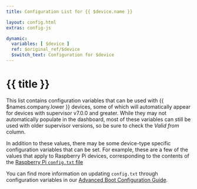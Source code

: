 ```yaml
---
title: Configuration List for {{ $device.name }}

layout: config.html
extras: config-js

dynamic:
  variables: [ $device ]
  ref: $original_ref/$device
  $switch_text: Configuration for $device
---
```


# {{ title }}

This list contains configuration variables that can be used with {{ $names.company.lower }} devices, some of which will automatically appear for devices with supervisor v7.0.0 and greater. While they may not automatically populate in the dashboard, most of these variables can still be used with older supervisor versions, so be sure to check the *Valid from* column.

In addition to these values, there may be some device-type specific configuration variables that can be set. For example, these are a few of the values that apply to Raspberry Pi devices, corresponding to the contents of the [Raspberry Pi `config.txt` file](https://www.raspberrypi.org/documentation/configuration/config-txt/README.md)

You can find more information on updating `config.txt` through configuration variables in our [Advanced Boot Configuration Guide][boot-config-guide].

[boot-config-guide]:/reference/OS/advanced/#modifying-configtxt-remotely
